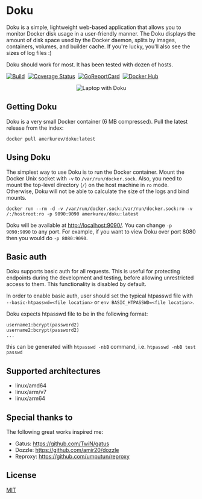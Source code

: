 # Doku
Doku is a simple, lightweight web-based application that allows you to monitor Docker disk usage in a user-friendly manner.
The Doku displays the amount of disk space used by the Docker daemon, splits by images, containers, volumes, and builder cache.
If you're lucky, you'll also see the sizes of log files :)

Doku should work for most. It has been tested with dozen of hosts.
<div>

[![Build](https://github.com/amerkurev/doku/actions/workflows/ci.yml/badge.svg?branch=master)](https://github.com/amerkurev/doku/actions/workflows/ci.yml)&nbsp;
[![Coverage Status](https://coveralls.io/repos/github/amerkurev/doku/badge.svg?branch=master)](https://coveralls.io/github/amerkurev/doku?branch=master)&nbsp;
[![GoReportCard](https://goreportcard.com/badge/github.com/amerkurev/doku)](https://goreportcard.com/report/github.com/amerkurev/doku)&nbsp;
[![Docker Hub](https://img.shields.io/docker/automated/jrottenberg/ffmpeg.svg)](https://hub.docker.com/r/amerkurev/doku)&nbsp;

</div>

<div align="center">
  <img class="laptop_doku" src="https://github.com/amerkurev/static/blob/e15c6f02845477d94af300f559852313ff869bef/doku/laptop_doku.svg" alt="Laptop with Doku"/>
</div>

## Getting Doku

Doku is a very small Docker container (6 MB compressed). Pull the latest release from the index:

    docker pull amerkurev/doku:latest
    
## Using Doku

The simplest way to use Doku is to run the Docker container. Mount the Docker Unix socket with `-v` to `/var/run/docker.sock`. Also, you need to mount the top-level directory (`/`) on the host machine in `ro` mode. Otherwise, Doku will not be able to calculate the size of the logs and bind mounts.

    docker run --rm -d -v /var/run/docker.sock:/var/run/docker.sock:ro -v /:/hostroot:ro -p 9090:9090 amerkurev/doku:latest

Doku will be available at [http://localhost:9090/](http://localhost:9090/). You can change `-p 9090:9090` to any port. For example, if you want to view Doku over port 8080 then you would do `-p 8080:9090`.

## Basic auth

Doku supports basic auth for all requests. This is useful for protecting endpoints during the development and testing, before allowing unrestricted access to them. This functionality is disabled by default.

In order to enable basic auth, user should set the typical htpasswd file with `--basic-htpasswd=<file location>` or `env BASIC_HTPASSWD=<file location>`. 

Doku expects htpasswd file to be in the following format:

```
username1:bcrypt(password2)
username2:bcrypt(password2)
...
```

this can be generated with `htpasswd -nbB` command, i.e. `htpasswd -nbB test passwd`

## Supported architectures
- linux/amd64
- linux/arm/v7
- linux/arm64

## Special thanks to

The following great works inspired me:
- Gatus: https://github.com/TwiN/gatus
- Dozzle: https://github.com/amir20/dozzle
- Reproxy: https://github.com/umputun/reproxy

## License

[MIT](LICENSE)
